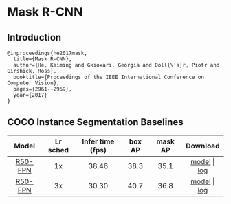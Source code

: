 # Mask R-CNN

## Introduction

```
@inproceedings{he2017mask,
  title={Mask R-CNN},
  author={He, Kaiming and Gkioxari, Georgia and Doll{\'a}r, Piotr and Girshick, Ross},
  booktitle={Proceedings of the IEEE International Conference on Computer Vision},
  pages={2961--2969},
  year={2017}
}
```

## COCO Instance Segmentation Baselines

| Model | Lr sched | Infer time (fps) | box AP | mask AP | Download |
| :---: | :------: | :---------------: | :----: | :-----: | :------: |
| [R50-FPN](coco_mask_rcnn_R_50_FPN_1x.yml) | 1x | 38.46 | 38.3 | 35.1 | [model](https://dragon.seetatech.com/download/seetadet/mask_rcnn/coco_mask_rcnn_R_50_FPN_1x/model_d0df0cf7.pkl) &#124; [log](https://dragon.seetatech.com/download/seetadet/mask_rcnn/coco_mask_rcnn_R_50_FPN_1x/logs.json) |
| [R50-FPN](coco_mask_rcnn_R_50_FPN_3x.yml) | 3x | 30.30 | 40.7 | 36.8 | [model](https://dragon.seetatech.com/download/seetadet/mask_rcnn/coco_mask_rcnn_R_50_FPN_3x/model_06a1acfd.pkl) &#124; [log](https://dragon.seetatech.com/download/seetadet/mask_rcnn/coco_mask_rcnn_R_50_FPN_3x/logs.json) |
